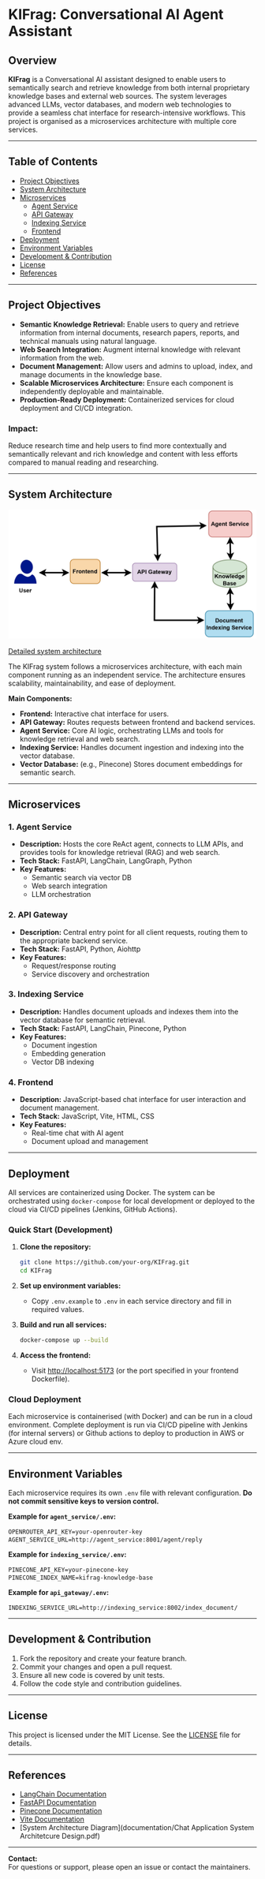 # KIFrag: Conversational AI Agent Assistant

## Overview

**KIFrag** is a Conversational AI assistant designed to enable users to semantically search and retrieve knowledge from both internal proprietary knowledge bases and external web sources. The system leverages advanced LLMs, vector databases, and modern web technologies to provide a seamless chat interface for research-intensive workflows. This project is organised as a microservices architecture with multiple core services.


---

## Table of Contents

- [Project Objectives](#project-objectives)
- [System Architecture](#system-architecture)
- [Microservices](#microservices)
  - [Agent Service](#agent-service)
  - [API Gateway](#api-gateway)
  - [Indexing Service](#indexing-service)
  - [Frontend](#frontend)
- [Deployment](#deployment)
- [Environment Variables](#environment-variables)
- [Development & Contribution](#development--contribution)
- [License](#license)
- [References](#references)

---

## Project Objectives

- **Semantic Knowledge Retrieval:** Enable users to query and retrieve information from internal documents, research papers, reports, and technical manuals using natural language.
- **Web Search Integration:** Augment internal knowledge with relevant information from the web.
- **Document Management:** Allow users and admins to upload, index, and manage documents in the knowledge base.
- **Scalable Microservices Architecture:** Ensure each component is independently deployable and maintainable.
- **Production-Ready Deployment:** Containerized services for cloud deployment and CI/CD integration.

### Impact: 
Reduce research time and help users to find more contextually and semantically relevant and rich knowledge and content with less efforts compared to manual reading and researching.

---

## System Architecture

![System_design_overview](assets/System_design_overview.jpg)

[Detailed system architecture](assets/detailed_system_architetcure.pdf)

The KIFrag system follows a microservices architecture, with each main component running as an independent service. The architecture ensures scalability, maintainability, and ease of deployment.

**Main Components:**
- **Frontend:** Interactive chat interface for users.
- **API Gateway:** Routes requests between frontend and backend services.
- **Agent Service:** Core AI logic, orchestrating LLMs and tools for knowledge retrieval and web search.
- **Indexing Service:** Handles document ingestion and indexing into the vector database.
- **Vector Database:** (e.g., Pinecone) Stores document embeddings for semantic search.

---

## Microservices

### 1. Agent Service

- **Description:** Hosts the core ReAct agent, connects to LLM APIs, and provides tools for knowledge retrieval (RAG) and web search.
- **Tech Stack:** FastAPI, LangChain, LangGraph, Python
- **Key Features:**
  - Semantic search via vector DB
  - Web search integration
  - LLM orchestration

### 2. API Gateway

- **Description:** Central entry point for all client requests, routing them to the appropriate backend service.
- **Tech Stack:** FastAPI, Python, Aiohttp
- **Key Features:**
  - Request/response routing
  - Service discovery and orchestration

### 3. Indexing Service

- **Description:** Handles document uploads and indexes them into the vector database for semantic retrieval.
- **Tech Stack:** FastAPI, LangChain, Pinecone, Python
- **Key Features:**
  - Document ingestion
  - Embedding generation
  - Vector DB indexing

### 4. Frontend

- **Description:** JavaScript-based chat interface for user interaction and document management.
- **Tech Stack:** JavaScript, Vite, HTML, CSS
- **Key Features:**
  - Real-time chat with AI agent
  - Document upload and management

---

## Deployment

All services are containerized using Docker. The system can be orchestrated using `docker-compose` for local development or deployed to the cloud via CI/CD pipelines (Jenkins, GitHub Actions).

### Quick Start (Development)

1. **Clone the repository:**
    ```bash
    git clone https://github.com/your-org/KIFrag.git
    cd KIFrag
    ```

2. **Set up environment variables:**
    - Copy `.env.example` to `.env` in each service directory and fill in required values.

3. **Build and run all services:**
    ```bash
    docker-compose up --build
    ```

4. **Access the frontend:**
    - Visit [http://localhost:5173](http://localhost:5173) (or the port specified in your frontend Dockerfile).

### Cloud Deployment
Each microservice is containerised (with Docker) and can be run in a cloud environment. Complete deployment is run via CI/CD pipeline with Jenkins (for internal servers) or Github actions to deploy to production in AWS or Azure cloud env.

---

## Environment Variables

Each microservice requires its own `.env` file with relevant configuration. **Do not commit sensitive keys to version control.**

**Example for `agent_service/.env`:**
```
OPENROUTER_API_KEY=your-openrouter-key
AGENT_SERVICE_URL=http://agent_service:8001/agent/reply
```

**Example for `indexing_service/.env`:**
```
PINECONE_API_KEY=your-pinecone-key
PINECONE_INDEX_NAME=kifrag-knowledge-base
```

**Example for `api_gateway/.env`:**
```
INDEXING_SERVICE_URL=http://indexing_service:8002/index_document/
```

---

## Development & Contribution

1. Fork the repository and create your feature branch.
2. Commit your changes and open a pull request.
3. Ensure all new code is covered by unit tests.
4. Follow the code style and contribution guidelines.

---

## License

This project is licensed under the MIT License. See the [LICENSE](LICENSE) file for details.

---

## References

- [LangChain Documentation](https://python.langchain.com/)
- [FastAPI Documentation](https://fastapi.tiangolo.com/)
- [Pinecone Documentation](https://docs.pinecone.io/)
- [Vite Documentation](https://vitejs.dev/)
- [System Architecture Diagram](documentation/Chat Application System Architetcure Design.pdf)

---

**Contact:**  
For questions or support, please open an issue or contact the maintainers.
